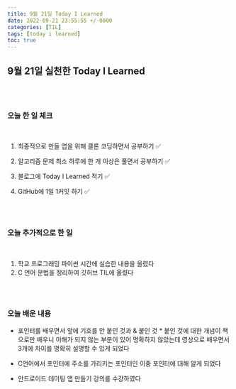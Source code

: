 ```yaml
---
title: 9월 21일 Today I Learned
date: 2022-09-21 23:55:55 +/-0000
categories: [TIL]
tags: [today i learned]
toc: true
---
```


## 9월 21일 실천한 Today I Learned

<br><br>

### 오늘 한 일 체크
<br>

1. 최종적으로 만들 앱을 위해 클론 코딩하면서 공부하기 ✅

2. 알고리즘 문제 최소 하루에 한 개 이상은 풀면서 공부하기 ✅

3. 블로그에 Today I Learned 적기 ✅

4. GitHub에 1일 1커밋 하기 ✅

<br><br>

### 오늘 추가적으로 한 일
<br>

1. 학교 프로그래밍 파이썬 시간에 실습한 내용을 올렸다
1. C 언어 문법을 정리하여 깃허브 TIL에 올렸다

<br><br>

### 오늘 배운 내용

* 포인터를 배우면서 앞에 기호를 안 붙인 것과 & 붙인 것 * 붙인 것에 대한 개념이
책으로만 배우니 이해가 되지 않는 부분이 있어 명확하지 않았는데
영상으로 배우면서 3개에 차이를 명확히 설명할 수 있게 되었다  

* C언어에서 포인터에 주소를 가리키는 포인터인 이중 포인터에 대해 알게 되었다

* 안드로이드 데이팅 앱 만들기 강의를 수강하였다
 






